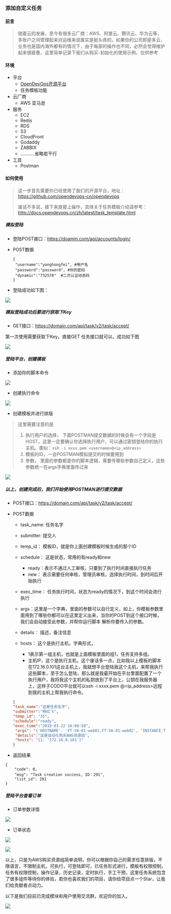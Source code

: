 ### 添加自定义任务



#### 前言

> 随着云的发展，至今有很多云厂商：AWS、阿里云、腾讯云、华为云等，多账户之间管理起来对运维来说属实是挺头疼的，如果你的公司即是多云，业务也是国内海外都有的情况下，由于每家的操作也不同，必然会觉得维护起来很疲惫，这里简单记录下我们从购买-初始化的使用示例，仅供参考



#### 环境

- 平台
  - [OpenDevOps开源平台](http://www.opendevops.cn/)
  - 任务模板功能
- 云厂商
  - AWS 亚马逊
- 服务
  - EC2
  - Redis
  - RDS
  - S3
  - CloudFront
  - Godaddy
  - ZABBIX
  - ...........省略若干行
- 工具
  - Postman



#### 如何使用

>  这一步首先需要你已经使用了我们的开源平台，地址：https://github.com/opendevops-cn/opendevops
>
> 废话不多说，接下来直接上操作，具体关于任务模板介绍请参考：http://docs.opendevops.cn/zh/latest/task_template.html



##### 模拟登陆

- 登陆POST接口：https://doamin.com/api/accounts/login/

- POST数据

  ```
  {
   "username":"yanghongfei", #用户名
   "password":"password", #你的密码
   "dynamic":"732578"  #二次认证动态码
  }
  ```

- 登陆成功如下图：

![](https://ws1.sinaimg.cn/large/005X1wn0gy1g1bnhte39cj316d0neq4h.jpg)



##### 模拟登陆成功后要进行获取下Key

- GET接口：https://domain.com/api/task/v2/task/accept/

第一次使用需要获取下Key，直接GET 任务接口就可以，成功如下图

![](https://ws1.sinaimg.cn/large/005X1wn0gy1g1bnkch2pbj31630huwf3.jpg)

##### 登陆平台，创建模板

- 添加你的脚本命令

![](https://ws1.sinaimg.cn/large/005X1wn0gy1g1bno2m6n6j31g70os0wj.jpg)

- 创建执行命令

![](https://ws1.sinaimg.cn/large/005X1wn0gy1g1bnpq9db3j31gg0lu76n.jpg)

- 创建模板并进行排版

> 这里需要注意的是
>
> 1. 执行用户的选择， 下面POSTMAN提交数据的时候会有一个字段是HOST，这里一定要确认你选择执行用户，可以通过密钥登陆你的执行主机。类似：`ssh -i xxxx.pem <username>@<ip_address>`
> 2. 模板的ID，一会POSTMAN模拟提交的时候要用到
> 3. 参数， 里面的参数都是你的脚本逻辑，需要传哪些参数自己定义，这些参数统一在args字典里面传过来

![](https://ws1.sinaimg.cn/large/005X1wn0gy1g1bns609akj311z0iajti.jpg)



##### 以上，创建完成后，我们开始使用POSTMAN进行提交数据

- POST接口：https://domain.com/api/task/v2/task/accept/

- POST数据

  - task_name: 任务名字
  - submitter: 提交人
  - temp_id： 模板ID，就是你上面创建模板时候生成的那个ID
  - schedule： 这是状态，常用的有ready和new
    - ready：表示不通过人工审核，只要到了执行时间直接执行任务
    - new： 表示需要任何审核，管理员审核，选择执行时间，到时间后开始执行
  - exec_time： 任务执行时间，状态为ready的情况下，到这个时间会进行执行

  - args：这里是一个字典，里面的参数可以自行定义，如上，你模板参数里面用到了哪些你都可以在这里定义出来，当你的POST到这个接口时候，我们会自动接受此参数，并帮你运行脚本 解析你要传入的参数。
  - details： 描述，备注信息
  - hosts： 这个是执行主机，字典形式，
    - 1表示第一组主机，也就是上面模板里面的组1，任务支持多组。
    - 主机IP，这个是执行主机，这个废话多一点，比如我以上模板的脚本在172.16.0.101这台主机上，我就想平台登陆我这个主机，来帮我执行这些脚本，至于怎么登陆，那么就是我最开始在平台里面配置了一个执行用户，我将我这个主机的私钥放到了平台上，公钥在我服务器上，这样子CODO平台就可以ssh -i xxxx.pem <username>@<ip_address>远程到我的主机上帮我执行命令。

  ```json
  {
  "task_name":"这是任务名字",    
  "submitter":"杨红飞",
  "temp_id": "35",
  "schedule":"ready",
  "exec_time":"2019-03-22 16:09:50",
   "args": "{'HOSTNAME': 'FT-VA-01-web01,FT-VA-01-web02', 'INSTANCE_TYPE': 'c5.2xlarge', 'RDS_TYPE': 'None', 'RDS_CLUSTER': 'M1', 'RDS_SIZE': '100', 'REDIS_TYPE': 'cache.r4.large', 'ALB': 'yes', 'DOMAIN': 'yes', 'CDN': 'yes', 'END_TIME': '', 'ENV': 'php72,python3,nginx,zabbix,salt'}",
   "details":"这是自动化购买AWS资源组",
   "hosts": "{1: '172.16.0.101'}"
  }
  ```

- 返回结果

```
{
    "code": 0,
    "msg": "Task creation success, ID：291",
    "list_id": 291
}
```



#####  登陆平台查看订单

- 订单参数详情

![](https://ws1.sinaimg.cn/large/005X1wn0gy1g1bob82jtij31ey0fqta6.jpg)

- 订单状态

![](https://ws1.sinaimg.cn/large/005X1wn0gy1g1bob82p05j310e0kbgne.jpg)

![](https://ws1.sinaimg.cn/large/005X1wn0gy1g1bob82rnqj310p0jxjt6.jpg)


以上，只是为AWS购买资源组简单说明，你可以根据你自己的需求任意排版，不限语言，不限制主机，可执行，可登陆即可，已任务形式进行，模板有权限控制，任务有权限控制，操作记录，历史记录，定时执行，手工干预，这里任务系统包含了很多组件等待你的体验，若你也喜欢我们的项目，请你给项目点一个Star，让我们给贡献者点动力。



以下是我们目前已完成模块和用户使用交流群，欢迎你的加入。

![](https://ws1.sinaimg.cn/large/005X1wn0gy1g1boj8xgupj31gp0nrgqe.jpg)

